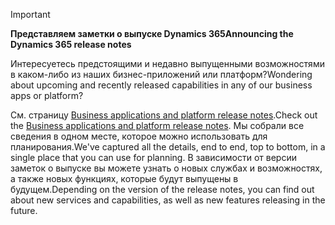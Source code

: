 > [!IMPORTANT]
> <span data-ttu-id="6e51a-101">**Представляем заметки о выпуске Dynamics 365**</span><span class="sxs-lookup"><span data-stu-id="6e51a-101">**Announcing the Dynamics 365 release notes**</span></span>
>
> <span data-ttu-id="6e51a-102">Интересуетесь предстоящими и недавно выпущенными возможностями в каком-либо из наших бизнес-приложений или платформ?</span><span class="sxs-lookup"><span data-stu-id="6e51a-102">Wondering about upcoming and recently released capabilities in any of our business apps or platform?</span></span> 
> 
> <span data-ttu-id="6e51a-103">См. страницу [Business applications and platform release notes](https://go.microsoft.com/fwlink/?linkid=2010158).</span><span class="sxs-lookup"><span data-stu-id="6e51a-103">Check out the [Business applications and platform release notes](https://go.microsoft.com/fwlink/?linkid=2010158).</span></span> <span data-ttu-id="6e51a-104">Мы собрали все сведения в одном месте, которое можно использовать для планирования.</span><span class="sxs-lookup"><span data-stu-id="6e51a-104">We've captured all the details, end to end, top to bottom, in a single place that you can use for planning.</span></span> <span data-ttu-id="6e51a-105">В зависимости от версии заметок о выпуске вы можете узнать о новых службах и возможностях, а также новых функциях, которые будут выпущены в будущем.</span><span class="sxs-lookup"><span data-stu-id="6e51a-105">Depending on the version of the release notes, you can find out about new services and capabilities, as well as new features releasing in the future.</span></span>
